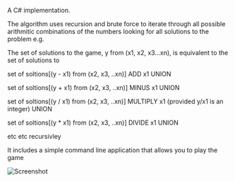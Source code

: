 A C\# implementation.

The algorithm uses recursion and brute force to iterate through all possible arithmitic combinations of the numbers
looking for all solutions to the problem e.g.

The set of solutions to the game, y from (x1, x2, x3...xn), is equivalent to the set of solutions to

set of soltions[(y - x1) from (x2, x3, ..xn)] ADD x1  UNION

set of soltions[(y + x1) from (x2, x3, ..xn)] MINUS x1 UNION

set of soltions[(y / x1) from (x2, x3, ..xn)] MULTIPLY x1 (provided y/x1 is an integer) UNION

set of soltions[(y * x1) from (x2, x3, ..xn)] DIVIDE x1 UNION

etc etc  recursivley
  

It includes a simple command line application that allows you to play the game

![Screenshot](https://raw.githubusercontent.com/shiningdragon/Downcount/master/CSharp/Downcount%20console%20tester.jpg "Screenshot")



